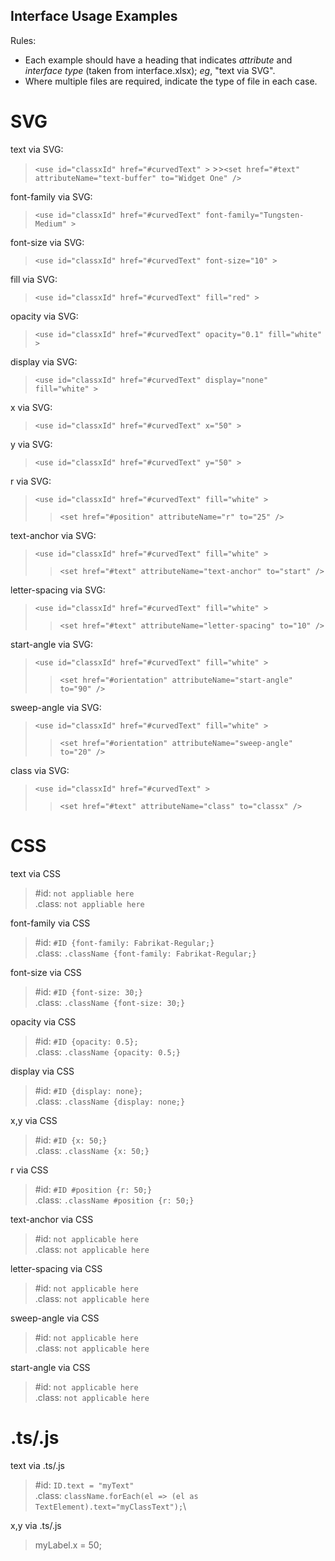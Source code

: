 Interface Usage Examples
-
Rules:
* Each example should have a heading that indicates *attribute* and *interface type* (taken from interface.xlsx); *eg*, "text via SVG".
* Where multiple files are required, indicate the type of file in each case.


SVG
=
text via SVG:
   >`<use id="classxId" href="#curvedText" >`
      >>`<set href="#text" attributeName="text-buffer" to="Widget One" />`

font-family via SVG:
   >`<use id="classxId" href="#curvedText" font-family="Tungsten-Medium" >`

font-size via SVG:
   >`<use id="classxId" href="#curvedText" font-size="10" >`

fill via SVG:
  >`<use id="classxId" href="#curvedText" fill="red" >`

opacity via SVG:
  >`<use id="classxId" href="#curvedText" opacity="0.1" fill="white" >`

display via SVG:
>`<use id="classxId" href="#curvedText" display="none" fill="white" >`

x via SVG:
>`<use id="classxId" href="#curvedText" x="50" >`

y via SVG:
>`<use id="classxId" href="#curvedText" y="50" >`

r via SVG:
>`<use id="classxId" href="#curvedText" fill="white" >`
>>`<set href="#position" attributeName="r" to="25" />`

text-anchor via SVG:
>`<use id="classxId" href="#curvedText" fill="white" >`
>>`<set href="#text" attributeName="text-anchor" to="start" />`

letter-spacing via SVG:
>`<use id="classxId" href="#curvedText" fill="white" >`
>>`<set href="#text" attributeName="letter-spacing" to="10" />`

start-angle via SVG:
>`<use id="classxId" href="#curvedText" fill="white" >`
>>`<set href="#orientation" attributeName="start-angle" to="90" />`

sweep-angle via SVG:
>`<use id="classxId" href="#curvedText" fill="white" >`
>>`<set href="#orientation" attributeName="sweep-angle" to="20" />`

class via SVG:
>`<use id="classxId" href="#curvedText" >`
>>`<set href="#text" attributeName="class" to="classx" />`

CSS
=
text via CSS
>#id:  `not appliable here`\
>.class: `not appliable here`

font-family via CSS
>#id: `#ID {font-family: Fabrikat-Regular;}`\
>.class: `.className {font-family: Fabrikat-Regular;}`

font-size via CSS
>#id: `#ID {font-size: 30;}`\
>.class: `.className {font-size: 30;}`

opacity via CSS
>#id: `#ID {opacity: 0.5};`\
>.class: `.className {opacity: 0.5;}`

display via CSS
>#id: `#ID {display: none};`\
>.class: `.className {display: none;}`

x,y via CSS
>#id:  `#ID {x: 50;}`\
>.class: `.className {x: 50;}`

r via CSS
>#id:  `#ID #position {r: 50;}`\
>.class: `.className #position {r: 50;}`

text-anchor via CSS
>#id:  `not applicable here`\
>.class: `not applicable here`

letter-spacing via CSS
>#id:  `not applicable here`\
>.class: `not applicable here`

sweep-angle via CSS
>#id:  `not applicable here`\
>.class: `not applicable here`


start-angle via CSS
>#id:  `not applicable here`\
>.class: `not applicable here`

.ts/.js
=
text via .ts/.js
>#id: `ID.text = "myText"`\
>.class: `className.forEach(el => (el as TextElement).text="myClassText");`\

x,y via .ts/.js
>myLabel.x = 50;